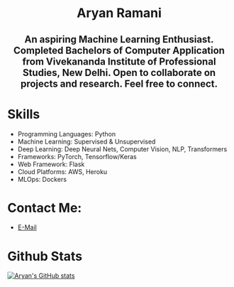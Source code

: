 # <div align='center'>Aryan Ramani </div>
## <div align='center'> An aspiring Machine Learning Enthusiast. Completed Bachelors of Computer Application from Vivekananda Institute of Professional Studies, New Delhi. Open to collaborate on projects and research. Feel free to connect. </div>


# Skills
* Programming Languages: Python
* Machine Learning: Supervised & Unsupervised
* Deep Learning: Deep Neural Nets, Computer Vision, NLP, Transformers
* Frameworks: PyTorch, Tensorflow/Keras
* Web Framework: Flask
* Cloud Platforms: AWS, Heroku
* MLOps: Dockers

# Contact Me:
* [E-Mail](mailto:aryanramani67@gmail.com)

# Github Stats
[![Aryan's GitHub stats](https://github-readme-stats.vercel.app/api?username=notaryanramani&theme=dark&show_icons=true)](https://github.com/NotAryanRamani)

<!---
NotAryanRamani/NotAryanRamani is a ✨ special ✨ repository because its `README.md` (this file) appears on your GitHub profile.
You can click the Preview link to take a look at your changes.
--->
